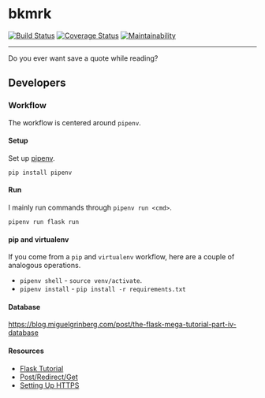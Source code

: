 # bkmrk

[![Build Status](https://travis-ci.org/vicyap/bkmrk.svg?branch=master)](https://travis-ci.org/vicyap/bkmrk)
[![Coverage Status](https://coveralls.io/repos/github/vicyap/bkmrk/badge.svg?branch=master)](https://coveralls.io/github/vicyap/bkmrk?branch=master)
[![Maintainability](https://api.codeclimate.com/v1/badges/f8cc867b3d1ec2ddd655/maintainability)](https://codeclimate.com/github/vicyap/bkmrk/maintainability)

---

Do you ever want save a quote while reading?

## Developers

### Workflow

The workflow is centered around `pipenv`.

#### Setup

Set up [pipenv](https://docs.pipenv.org/).

`pip install pipenv`

#### Run

I mainly run commands through `pipenv run <cmd>`.

```
pipenv run flask run
```

#### pip and virtualenv

If you come from a `pip` and `virtualenv` workflow, here are a couple of
analogous operations.

* `pipenv shell` - `source venv/activate`. 
* `pipenv install` - `pip install -r requirements.txt`

#### Database

https://blog.miguelgrinberg.com/post/the-flask-mega-tutorial-part-iv-database

#### Resources

* [Flask Tutorial](https://blog.miguelgrinberg.com/post/the-flask-mega-tutorial-part-i-hello-world)
* [Post/Redirect/Get](https://en.wikipedia.org/wiki/Post/Redirect/Get)
* [Setting Up HTTPS](https://www.digitalocean.com/community/tutorials/how-to-secure-nginx-with-let-s-encrypt-on-ubuntu-14-04)
